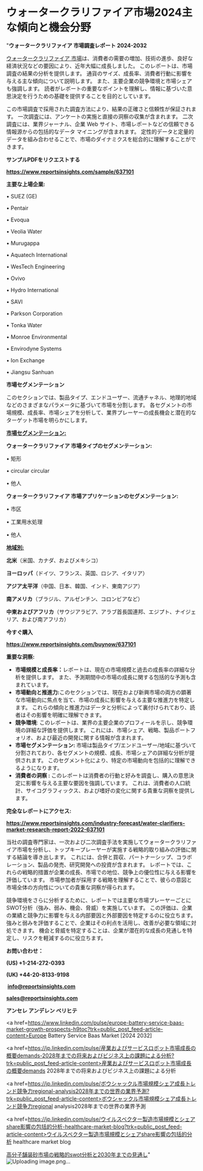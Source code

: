 # ウォータークラリファイア市場2024主な傾向と機会分野

"<strong>ウォータークラリファイア 市場調査レポート 2024-2032</strong>

<a href=https://www.reportsinsights.com/sample/637101>ウォータークラリファイア 市場</a>は、消費者の需要の増加、技術の進歩、良好な経済状況などの要因により、近年大幅に成長しました。 このレポートは、市場調査の結果の分析を提供します。 通貨のサイズ、成長率、消費者行動に影響を与える主な傾向について説明します。 また、主要企業の競争環境と市場シェアも強調します。 読者がレポートの重要なポイントを理解し、情報に基づいた意思決定を行うための基礎を提供することを目的としています。

この市場調査で採用された調査方法により、結果の正確さと信頼性が保証されます。 一次調査には、アンケートの実施と直接の洞察の収集が含まれます。 二次調査には、業界ジャーナル、企業 Web サイト、市場レポートなどの信頼できる情報源からの包括的なデータ マイニングが含まれます。 定性的データと定量的データを組み合わせることで、市場のダイナミクスを総合的に理解することができます。

<strong><b>サンプルPDFをリクエストする</b></strong>

<a href=https://www.reportsinsights.com/sample/637101><strong><u>https://www.reportsinsights.com/sample/637101</u></strong></a>

<strong>主要な上場企業:</strong>

• SUEZ (GE)

• Pentair

• Evoqua

• Veolia Water

• Murugappa

• Aquatech International

• WesTech Engineering

• Ovivo

• Hydro International

• SAVI

• Parkson Corporation

• Tonka Water

• Monroe Environmental

• Envirodyne Systems

• Ion Exchange

• Jiangsu Sanhuan

<strong>市場セグメンテーション</strong>

このセクションでは、製品タイプ、エンドユーザー、流通チャネル、地理的地域などのさまざまなパラメータに基づいて市場を分割します。 各セグメントの市場規模、成長率、市場シェアを分析して、業界プレーヤーの成長機会と潜在的なターゲット市場を明らかにします。

<strong><u>市場セグメンテーション</u></strong><strong><u>:</u></strong>

<strong>ウォータークラリファイア 市場タイプのセグメンテーション:</strong>

• 矩形

• circular circular

• 他人

<strong>ウォータークラリファイア 市場アプリケーションのセグメンテーション:</strong>

• 市区

• 工業用水処理

• 他人

<strong><u>地域別</u></strong><strong><u>:</u></strong>

<strong>北米</strong>（米国、カナダ、およびメキシコ）

<strong>ヨーロッパ</strong>（ドイツ、フランス、英国、ロシア、イタリア）

<strong>アジア太平洋</strong>（中国、日本、韓国、インド、東南アジア）

<strong>南アメリカ</strong>（ブラジル、アルゼンチン、コロンビアなど）

<strong>中東およびアフリカ</strong>（サウジアラビア、アラブ首長国連邦、エジプト、ナイジェリア、および南アフリカ）

<strong>今すぐ購入</strong>

<a href=https://www.reportsinsights.com/buynow/637101><strong><u>https://www.reportsinsights.com/buynow/637101</u></strong></a>

<strong>重要な洞察:</strong>
<ul>
  <li><strong>市場規模と成長率：</strong>レポートは、現在の市場規模と過去の成長率の詳細な分析を提供します。 また、予測期間中の市場の成長に関する包括的な予測も含まれています。</li>
  <li><strong>市場動向と推進力:</strong>このセクションでは、現在および新興市場の両方の顕著な市場動向に焦点を当て、市場の成長に影響を与える主要な推進力を特定します。 これらの傾向と推進力はデータと分析によって裏付けられており、読者はその影響を明確に理解できます。</li>
  <li><strong>競争環境</strong>: このレポートは、業界の主要企業のプロフィールを示し、競争環境の詳細な評価を提供します。 これには、市場シェア、戦略、製品ポートフォリオ、および最近の開発に関する情報が含まれます。</li>
  <li><strong>市場セグメンテーション: </strong>市場は製品タイプ/エンドユーザー/地域に基づいて分割されており、各セグメントの規模、成長、市場シェアの詳細な分析が提供されます。 このセグメント化により、特定の市場動向を包括的に理解できるようになります。</li>
  <li><strong>消費者の洞察 : </strong>このレポートは消費者の行動と好みを調査し、購入の意思決定に影響を与える主要な要因を強調しています。 これは、消費者の人口統計、サイコグラフィックス、および嗜好の変化に関する貴重な洞察を提供します。</li>
</ul>
<strong>完全なレポートにアクセス:</strong>

<a href=https://www.reportsinsights.com/industry-forecast/water-clarifiers-market-research-report-2022-637101><strong><u><b>https://www.reportsinsights.com/industry-forecast/water-clarifiers-market-research-report-2022-637101</b></u></strong></a>

当社の調査専門家は、一次および二次調査手法を実施してウォータークラリファイア市場を分析し、トップキープレーヤーが実施する戦略的取り組みの評価に関する結論を導き出します。 これには、合併と買収、パートナーシップ、コラボレーション、製品の発売、研究開発への投資が含まれます。 レポートでは、これらの戦略的措置が企業の成長、市場での地位、競争上の優位性に与える影響を評価しています。 市場参加者が採用する戦略を理解することで、彼らの意図と市場全体の方向性についての貴重な洞察が得られます。

競争環境をさらに分析するために、レポートでは主要な市場プレーヤーごとにSWOT分析（強み、弱み、機会、脅威）を実施しています。 この評価は、企業の業績と競争力に影響を与える内部要因と外部要因を特定するのに役立ちます。 強みと弱みを評価することで、企業はその利点を活用し、改善が必要な領域に対処できます。 機会と脅威を特定することは、企業が潜在的な成長の見通しを特定し、リスクを軽減するのに役立ちます。

<strong>お問い合わせ：</strong>

<strong>(US) +1-214-272-0393</strong>

<strong>(UK) +44-20-8133-9198</strong>

<strong> </strong><a href=info@reportsinsights.com><strong><u>info@reportsinsights.com</u></strong></a>

<a href=sales@reportsinsights.com><strong><u>sales@reportsinsights.com</u></strong></a>

<strong>アンセレ アンデレン ベリヒテ</strong>

<a href=https://www.linkedin.com/pulse/europe-battery-service-baas-market-growth-prospects-h9toc?trk=public_post_feed-article-content>Europe Battery Service Baas Market [2024 2032]</a>

<a href=https://jp.linkedin.com/pulse/産業およびサービスロボット市場成長の概要demands-2028年までの将来およびビジネス上の課題による分析?trk=public_post_feed-article-content>産業およびサービスロボット市場成長の概要demands 2028年までの将来およびビジネス上の課題による分析</a>

<a href=https://jp.linkedin.com/pulse/ボウシャックル市場規模シェア成長トレンド競争力regional-analysis2028年までの世界の業界予測?trk=public_post_feed-article-content>ボウシャックル市場規模シェア成長トレンド競争力regional analysis2028年までの世界の業界予測</a>

<a href=https://jp.linkedin.com/pulse/ウイルスベクター製造市場規模とシェアshare影響の包括的分析-healthcare-market-blog?trk=public_post_feed-article-content>ウイルスベクター製造市場規模とシェアshare影響の包括的分析 healthcare market blog</a>

<a href=https://www.linkedin.com/pulse/高分子舗装砂市場の戦略的swot分析と2030年までの見通し-community-market-research-s6h0e/>高分子舗装砂市場の戦略的swot分析と2030年までの見通し</a>"
![Uploading image.png…]()
